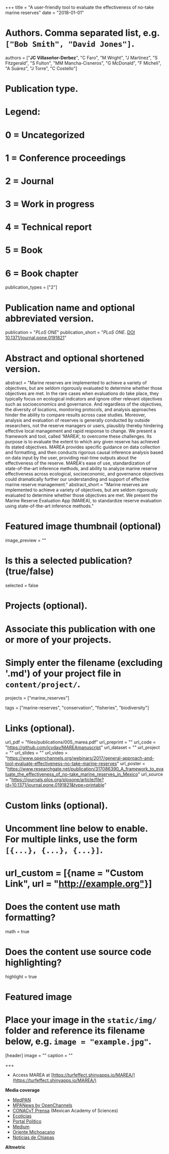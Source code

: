 +++
title = "A user-friendly tool to evaluate the effectiveness of no-take marine reserves"
date = "2018-01-01"

# Authors. Comma separated list, e.g. `["Bob Smith", "David Jones"]`.
authors = ["**JC Villaseñor-Derbez**", "C Faro", "M Wright", "J Martínez", "S Fitzgerald", "S Fulton", "MM Mancha-Cisneros", "G McDonald", "F Micheli", "A Suárez", "J Torre", "C Costello"]

# Publication type.
# Legend:
# 0 = Uncategorized
# 1 = Conference proceedings
# 2 = Journal
# 3 = Work in progress
# 4 = Technical report
# 5 = Book
# 6 = Book chapter
publication_types = ["2"]

# Publication name and optional abbreviated version.
publication = "*PLoS ONE*"
publication_short = "*PLoS ONE*. [DOI 10.1371/journal.pone.0191821](https://doi.org/10.1371/journal.pone.0191821)"

# Abstract and optional shortened version.
abstract = "Marine reserves are implemented to achieve a variety of objectives, but are seldom rigorously evaluated to determine whether those objectives are met. In the rare cases when evaluations do take place, they typically focus on ecological indicators and ignore other relevant objectives such as socioeconomics and governance. And regardless of the objectives, the diversity of locations, monitoring protocols, and analysis approaches hinder the ability to compare results across case studies. Moreover, analysis and evaluation of reserves is generally conducted by outside researchers, not the reserve managers or users, plausibly thereby hindering effective local management and rapid response to change. We present a framework and tool, called 'MAREA', to overcome these challenges. Its purpose is to evaluate the extent to which any given reserve has achieved its stated objectives. MAREA provides specific guidance on data collection and formatting, and then conducts rigorous causal inference analysis based on data input by the user, providing real-time outputs about the effectiveness of the reserve. MAREA's ease of use, standardization of state-of-the-art inference methods, and ability to analyze marine reserve effectiveness across ecological, socioeconomic, and governance objectives could dramatically further our understanding and support of effective marine reserve management."
abstract_short = "Marine reserves are implemented to achieve a variety of objectives, but are seldom rigorously evaluated to determine whether those objectives are met. We present the Marine Reserve Evaluation App (MAREA), to standardize reserve evaluation using state-of-the-art inference methods."

# Featured image thumbnail (optional)
image_preview = ""

# Is this a selected publication? (true/false)
selected = false

# Projects (optional).
#   Associate this publication with one or more of your projects.
#   Simply enter the filename (excluding '.md') of your project file in `content/project/`.
projects = ["marine_reserves"]

tags = ["marine-reserves", "conservation", "fisheries", "biodiversity"]


# Links (optional).
url_pdf = "files/publications/005_marea.pdf"
url_preprint = ""
url_code = "https://github.com/jcvdav/MAREAmanuscript"
url_dataset = ""
url_project = ""
url_slides = ""
url_video = "https://www.openchannels.org/webinars/2017/general-approach-and-tool-evaluate-effectiveness-no-take-marine-reserves"
url_poster = "https://www.researchgate.net/publication/317086390_A_framework_to_evaluate_the_effectiveness_of_no-take_marine_reserves_in_Mexico"
url_source = "https://journals.plos.org/plosone/article/file?id=10.1371/journal.pone.0191821&type=printable"

# Custom links (optional).
#   Uncomment line below to enable. For multiple links, use the form `[{...}, {...}, {...}]`.
# url_custom = [{name = "Custom Link", url = "http://example.org"}]

# Does the content use math formatting?
math = true

# Does the content use source code highlighting?
highlight = true

# Featured image
# Place your image in the `static/img/` folder and reference its filename below, e.g. `image = "example.jpg"`.
[header]
image = ""
caption = ""

+++

- Access MAREA at [https://turfeffect.shinyapps.io/MAREA/](https://turfeffect.shinyapps.io/MAREA/)

**Media coverage**

- [MedPAN](http://medpan.org/a-user-friendly-tool-to-evaluate-the-effectiveness-of-no-take-marine-reserves/)
- [MPANews by OpenChannels](https://mpanews.openchannels.org/news/mpa-news/mpa-science-corner-hydroacoustics-cost-effective-tool-marine-reserve-effectiveness)
- [CONACyT Prensa](http://www.conacytprensa.mx/index.php/ciencia/ambiente/20594-marea-refugios-pesqueros-evaluacion) (Mexican Academy of Sciences)
- [Ecoticias](https://www.ecoticias.com/eco-america/182033/MAREA-aplicacion-web-evaluar-reservas-marinas)
- [Portal Político](https://www.portalpolitico.tv/medio-ambiente/marea-una-aplicacion-web-para-evaluar-reservas-marinas)
- [Medium](https://medium.com/colaborativo/marea-app-para-evaluar-reservas-marinas-934fded6eefb)
- [Oriente Michoacano](https://orientemichoacano.wixsite.com/oriente-michoacano/single-post/2018/03/19/MAREA-una-aplicaci%C3%B3n-web-para-evaluar-reservas-marinas)
- [Noticias de Chiapas](http://noticiasdechiapas.com.mx/nota.php?id=108831)

**Altmetric**

<script type="text/javascript" src="https://d1bxh8uas1mnw7.cloudfront.net/assets/embed.js"></script><div class="altmetric-embed" data-badge-type="donut" data-altmetric-id="32439969" />
